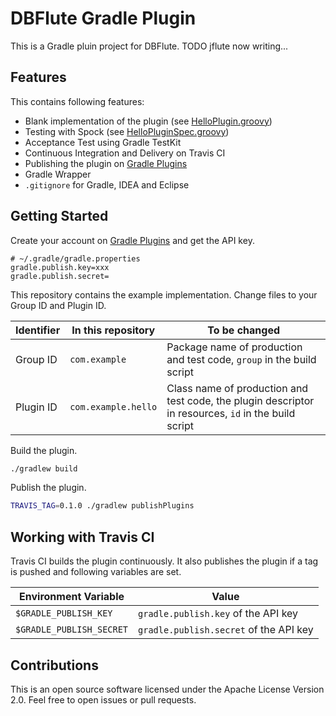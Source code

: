 DBFlute Gradle Plugin
======================

This is a Gradle pluin project for DBFlute.
TODO jflute now writing...

Features
--------

This contains following features:

  * Blank implementation of the plugin (see [HelloPlugin.groovy](src/main/groovy/com/example/HelloPlugin.groovy))
  * Testing with Spock (see [HelloPluginSpec.groovy](src/test/groovy/com/example/HelloPluginSpec.groovy))
  * Acceptance Test using Gradle TestKit
  * Continuous Integration and Delivery on Travis CI
  * Publishing the plugin on [Gradle Plugins](http://plugins.gradle.org)
  * Gradle Wrapper
  * `.gitignore` for Gradle, IDEA and Eclipse


Getting Started
---------------

Create your account on [Gradle Plugins](http://plugins.gradle.org/submit) and get the API key.

```properties
# ~/.gradle/gradle.properties
gradle.publish.key=xxx
gradle.publish.secret=
```

This repository contains the example implementation.
Change files to your Group ID and Plugin ID.

Identifier  | In this repository    | To be changed
------------|-----------------------|--------------
Group ID    | `com.example`         | Package name of production and test code, `group` in the build script
Plugin ID   | `com.example.hello`   | Class name of production and test code, the plugin descriptor in resources, `id` in the build script

Build the plugin.

```sh
./gradlew build
```

Publish the plugin.

```sh
TRAVIS_TAG=0.1.0 ./gradlew publishPlugins
```


Working with Travis CI
----------------------

Travis CI builds the plugin continuously.
It also publishes the plugin if a tag is pushed and following variables are set.

Environment Variable        | Value
----------------------------|------
`$GRADLE_PUBLISH_KEY`       | `gradle.publish.key` of the API key
`$GRADLE_PUBLISH_SECRET`    | `gradle.publish.secret` of the API key


Contributions
-------------

This is an open source software licensed under the Apache License Version 2.0.
Feel free to open issues or pull requests.

